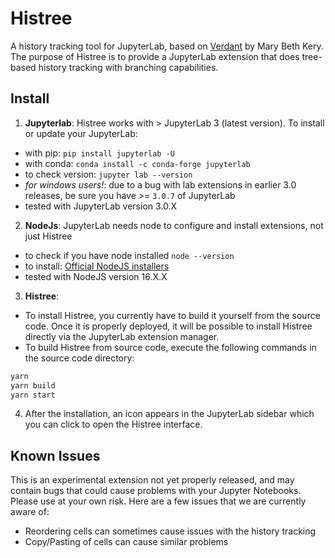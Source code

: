 # Histree

A history tracking tool for JupyterLab, based on [Verdant](https://github.com/mkery/Verdant) by Mary Beth Kery.
The purpose of Histree is to provide a JupyterLab extension that does tree-based history tracking with branching capabilities.

## Install
1. __Jupyterlab__: Histree works with > JupyterLab 3 (latest version). To install or update your JupyterLab: 
  * with pip: `pip install jupyterlab -U` 
  * with conda: `conda install -c conda-forge jupyterlab`
  * to check version: `jupyter lab --version`
  * _for windows users!_: due to a bug with lab extensions in earlier 3.0 releases, be sure you have >= `3.0.7` of JupyterLab
  * tested with JupyterLab version 3.0.X
2. __NodeJs__: JupyterLab needs node to configure and install extensions, not just Histree
  * to check if you have node installed `node --version`
  * to install: [Official NodeJS installers](https://nodejs.org/en/download/)
  * tested with NodeJS version 16.X.X
3. __Histree__:
  * To install Histree, you currently have to build it yourself from the source code. Once it is properly deployed, it will be possible to install Histree directly via the JupyterLab extension manager.
  * To build Histree from source code, execute the following commands in the source code directory:

```bash
yarn
yarn build
yarn start
```


4. After the installation, an icon appears in the JupyterLab sidebar which you can click to open the Histree interface.

## Known Issues
This is an experimental extension not yet properly released, and may contain bugs that could cause problems with your Jupyter Notebooks. Please use at your own risk. Here are a few issues that we are currently aware of:
* Reordering cells can sometimes cause issues with the history tracking
* Copy/Pasting of cells can cause similar problems
